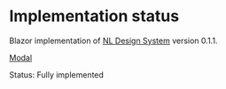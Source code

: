# Implementation status
Blazor implementation of [NL Design System](https://nl-design-system.gitlab.io/nl-design-system/index.html) version 0.1.1. 

[Modal](https://nl-design-system.gitlab.io/nl-design-system/componenten/modal/index.html)

Status: Fully implemented